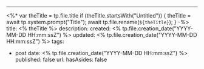 ---
<%*
  var theTitle = tp.file.title
  if (theTitle.startsWith("Untitled")) {
    theTitle = await tp.system.prompt("Title");
    await tp.file.rename(`${theTitle}`);
  }
-%>
title: <% theTitle %>
description: 
created: <% tp.file.creation_date("YYYY-MM-DD HH:mm:ssZ") %>
updated: <% tp.file.creation_date("YYYY-MM-DD HH:mm:ssZ") %>
tags:
  - post
date: <% tp.file.creation_date("YYYY-MM-DD HH:mm:ssZ") %>
published: false
url: 
hasAsides: false